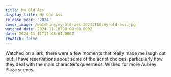 ```yaml
---
title: My Old Ass
display_title: My Old Ass
release_year: '2024'
cover_image: /watching/my-old-ass-20241110/my-old-ass.jpg
watched_date: 2024-11-10T00:00:00.000Z
date: 2024-11-11T17:08:04.000Z
rewatch: false
---
```


Watched on a lark, there were a few moments that really made me laugh out lout. I have reservations about some of the script choices, particularly how they deal with the main character’s queerness. Wished for more Aubrey Plaza scenes.
